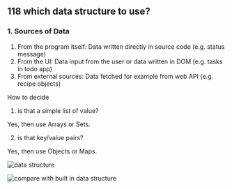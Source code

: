## 118 which data structure to use?

### 1. Sources of Data

1. From the program itself: Data written directly in source code (e.g. status message)
2. From the UI: Data input from the user or data written in DOM (e.g. tasks in todo app)
3. From external sources: Data fetched for example from web API (e.g. recipe objects)

How to decide

1. is that a simple list of value?

Yes, then use Arrays or Sets.

2. is that key/value pairs?

Yes, then use Objects or Maps.

![data structure](https://imgbed-bucket-1251971143.cos.ap-guangzhou.myqcloud.com/./1613222368507-Screenshot%202021-02-13%20at%209.18.26%20PM.png)

![compare with built in data structure](https://imgbed-bucket-1251971143.cos.ap-guangzhou.myqcloud.com/./1613222673773-Screenshot%202021-02-13%20at%209.22.41%20PM.png)
